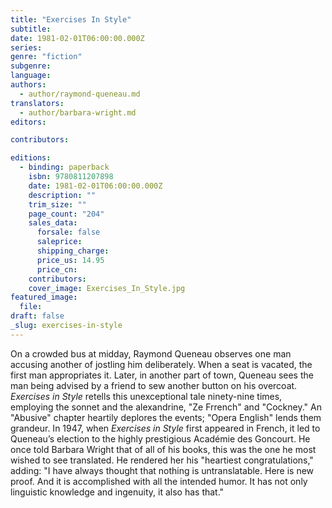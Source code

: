 ```yaml
---
title: "Exercises In Style"
subtitle:
date: 1981-02-01T06:00:00.000Z
series:
genre: "fiction"
subgenre:
language:
authors:
  - author/raymond-queneau.md
translators:
  - author/barbara-wright.md
editors:

contributors:

editions:
  - binding: paperback
    isbn: 9780811207898
    date: 1981-02-01T06:00:00.000Z
    description: ""
    trim_size: ""
    page_count: "204"
    sales_data:
      forsale: false
      saleprice:
      shipping_charge:
      price_us: 14.95
      price_cn:
    contributors:
    cover_image: Exercises_In_Style.jpg
featured_image:
  file:
draft: false
_slug: exercises-in-style
---
```


On a crowded bus at midday, Raymond Queneau observes one man accusing another of jostling him deliberately. When a seat is vacated, the first man appropriates it. Later, in another part of town, Queneau sees the man being advised by a friend to sew another button on his overcoat. _Exercises in Style_ retells this unexceptional tale ninety-nine times, employing the sonnet and the alexandrine, "Ze Frrench" and "Cockney." An "Abusive" chapter heartily deplores the events; "Opera English" lends them grandeur. In 1947, when _Exercises in Style_ first appeared in French, it led to Queneau’s election to the highly prestigious Académie des Goncourt. He once told Barbara Wright that of all of his books, this was the one he most wished to see translated. He rendered her his "heartiest congratulations," adding: "I have always thought that nothing is untranslatable. Here is new proof. And it is accomplished with all the intended humor. It has not only linguistic knowledge and ingenuity, it also has that."

